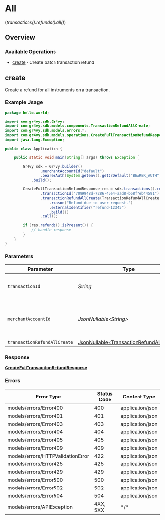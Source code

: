 # All
(*transactions().refunds().all()*)

## Overview

### Available Operations

* [create](#create) - Create batch transaction refund

## create

Create a refund for all instruments on a transaction.

### Example Usage

```java
package hello.world;

import com.gr4vy.sdk.Gr4vy;
import com.gr4vy.sdk.models.components.TransactionRefundAllCreate;
import com.gr4vy.sdk.models.errors.*;
import com.gr4vy.sdk.models.operations.CreateFullTransactionRefundResponse;
import java.lang.Exception;

public class Application {

    public static void main(String[] args) throws Exception {

        Gr4vy sdk = Gr4vy.builder()
                .merchantAccountId("default")
                .bearerAuth(System.getenv().getOrDefault("BEARER_AUTH", ""))
            .build();

        CreateFullTransactionRefundResponse res = sdk.transactions().refunds().all().create()
                .transactionId("7099948d-7286-47e4-aad8-b68f7eb44591")
                .transactionRefundAllCreate(TransactionRefundAllCreate.builder()
                    .reason("Refund due to user request.")
                    .externalIdentifier("refund-12345")
                    .build())
                .call();

        if (res.refunds().isPresent()) {
            // handle response
        }
    }
}
```

### Parameters

| Parameter                                                                                          | Type                                                                                               | Required                                                                                           | Description                                                                                        | Example                                                                                            |
| -------------------------------------------------------------------------------------------------- | -------------------------------------------------------------------------------------------------- | -------------------------------------------------------------------------------------------------- | -------------------------------------------------------------------------------------------------- | -------------------------------------------------------------------------------------------------- |
| `transactionId`                                                                                    | *String*                                                                                           | :heavy_check_mark:                                                                                 | The ID of the transaction                                                                          | 7099948d-7286-47e4-aad8-b68f7eb44591                                                               |
| `merchantAccountId`                                                                                | *JsonNullable\<String>*                                                                            | :heavy_minus_sign:                                                                                 | The ID of the merchant account to use for this request.                                            |                                                                                                    |
| `transactionRefundAllCreate`                                                                       | [JsonNullable\<TransactionRefundAllCreate>](../../models/components/TransactionRefundAllCreate.md) | :heavy_minus_sign:                                                                                 | N/A                                                                                                |                                                                                                    |

### Response

**[CreateFullTransactionRefundResponse](../../models/operations/CreateFullTransactionRefundResponse.md)**

### Errors

| Error Type                        | Status Code                       | Content Type                      |
| --------------------------------- | --------------------------------- | --------------------------------- |
| models/errors/Error400            | 400                               | application/json                  |
| models/errors/Error401            | 401                               | application/json                  |
| models/errors/Error403            | 403                               | application/json                  |
| models/errors/Error404            | 404                               | application/json                  |
| models/errors/Error405            | 405                               | application/json                  |
| models/errors/Error409            | 409                               | application/json                  |
| models/errors/HTTPValidationError | 422                               | application/json                  |
| models/errors/Error425            | 425                               | application/json                  |
| models/errors/Error429            | 429                               | application/json                  |
| models/errors/Error500            | 500                               | application/json                  |
| models/errors/Error502            | 502                               | application/json                  |
| models/errors/Error504            | 504                               | application/json                  |
| models/errors/APIException        | 4XX, 5XX                          | \*/\*                             |